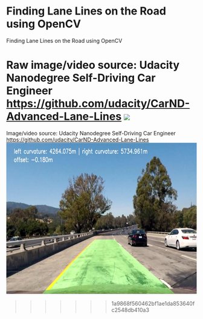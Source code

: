 # Finding Lane Lines on the Road using OpenCV
Finding Lane Lines on the Road using OpenCV

Raw image/video source: Udacity Nanodegree Self-Driving Car Engineer https://github.com/udacity/CarND-Advanced-Lane-Lines
<img height="400" src="sample_output.gif">
=======
Image/video source: Udacity Nanodegree Self-Driving Car Engineer https://github.com/udacity/CarND-Advanced-Lane-Lines
<img height="400" src="./output_images/test1.jpg">
>>>>>>> 1a9868f560462bf1ae1da853640fc2548db410a3

